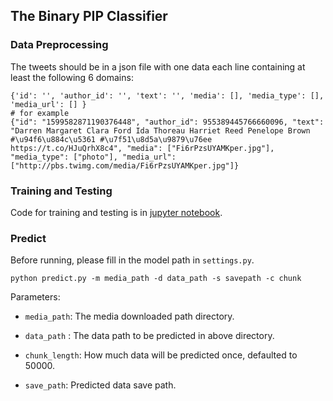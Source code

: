 ## The Binary PIP Classifier

### Data Preprocessing
The tweets should be in a json file with one data each line containing at least the following 6 domains:
```
{'id': '', 'author_id': '', 'text': '', 'media': [], 'media_type': [], 'media_url': [] }
# for example
{"id": "1599582871190376448", "author_id": 955389445766660096, "text": "Darren Margaret Clara Ford Ida Thoreau Harriet Reed Penelope Brown #\u94f6\u884c\u5361 #\u7f51\u8d5a\u9879\u76ee https://t.co/HJuQrhX8c4", "media": ["Fi6rPzsUYAMKper.jpg"], "media_type": ["photo"], "media_url": ["http://pbs.twimg.com/media/Fi6rPzsUYAMKper.jpg"]}
```

### Training and Testing

Code for training and testing is in [jupyter notebook](model_training.ipynb).

### Predict
Before running, please fill in the model path in `settings.py`.
```
python predict.py -m media_path -d data_path -s savepath -c chunk
```

Parameters:
- `media_path`: The media downloaded path directory.

- `data_path` : The data path to be predicted in above directory. 

- `chunk_length`: How much data will be predicted once, defaulted to 50000.

- `save_path`: Predicted data save path.